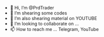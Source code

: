 - 👋 Hi, I’m @PrdTrader
- 👀 I’m shearing some codes
- 🌱 I’m also shearing material on YOUTUBE 
- 💞️ I’m looking to collaborate on ...
- 📫 How to reach me ... Telegram, YouTube 

<!---
PrdTrader/PrdTrader is a ✨ special ✨ repository because its `README.md` (this file) appears on your GitHub profile.
You can click the Preview link to take a look at your changes.
--->
